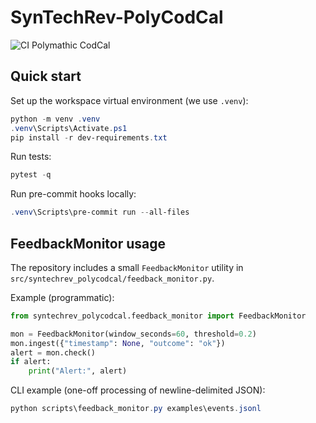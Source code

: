 # SynTechRev-PolyCodCal
![CI](https://github.com/SynTechRev/SynTechRev-PolyCodCal/actions/workflows/ci.yml/badge.svg)
Polymathic CodCal

## Quick start

Set up the workspace virtual environment (we use `.venv`):

```powershell
python -m venv .venv
.venv\Scripts\Activate.ps1
pip install -r dev-requirements.txt
```

Run tests:

```powershell
pytest -q
```

Run pre-commit hooks locally:

```powershell
.venv\Scripts\pre-commit run --all-files
```

## FeedbackMonitor usage

The repository includes a small `FeedbackMonitor` utility in `src/syntechrev_polycodcal/feedback_monitor.py`.

Example (programmatic):

```python
from syntechrev_polycodcal.feedback_monitor import FeedbackMonitor

mon = FeedbackMonitor(window_seconds=60, threshold=0.2)
mon.ingest({"timestamp": None, "outcome": "ok"})
alert = mon.check()
if alert:
	print("Alert:", alert)
```

CLI example (one-off processing of newline-delimited JSON):

```powershell
python scripts\feedback_monitor.py examples\events.jsonl
```
